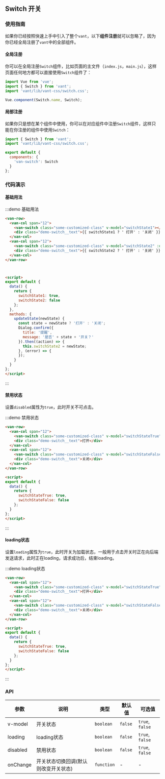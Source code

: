 <style>
  @component-namespace demo {
    @b switch {
      .van-switch {
        float: left;
        margin: 0 15px;
      }

      @e text {
        display: inline-block;
        line-height: 32px;
        float: left;
        font-size: 14px;
        color: #333;
      }
    }
  }
</style>

<script>
import Dialog from 'packages/dialog';

export default {
  data() {
    return {
      switchState1: true,
      switchState2: false,
      switchStateTrue: true,
      switchStateFalse: false
    };
  },
  methods: {
    updateState(newState) {
      const state = newState ? '打开' : '关闭';
      Dialog.confirm({
        title: '提醒',
        message: '是否' + state + '开关？'
      }).then((action) => {
        this.switchState2 = newState;
      }, (error) => {});
    }
  }
};  
</script>

## Switch 开关

### 使用指南

如果你已经按照快速上手中引入了整个`vant`，以下**组件注册**就可以忽略了，因为你已经全局注册了`vant`中的全部组件。

#### 全局注册

你可以在全局注册`Switch`组件，比如页面的主文件（`index.js`，`main.js`），这样页面任何地方都可以直接使用`Switch`组件了：

```js
import Vue from 'vue';
import { Switch } from 'vant';
import 'vant/lib/vant-css/switch.css';

Vue.component(Switch.name, Switch);
```

#### 局部注册

如果你只是想在某个组件中使用，你可以在对应组件中注册`Switch`组件，这样只能在你注册的组件中使用`Switch`：

```js
import { Switch } from 'vant';
import 'vant/lib/vant-css/switch.css';

export default {
  components: {
    'van-switch': Switch
  }
};
```

### 代码演示

#### 基础用法

:::demo 基础用法
```html
<van-row>
  <van-col span="12">
    <van-switch class="some-customized-class" v-model="switchState1"></van-switch>
    <div class="demo-switch__text">{{ switchState1 ? ' 打开' : '关闭' }}</div>
  </van-col>
  <van-col span="12">
    <van-switch class="some-customized-class" v-model="switchState2" :on-change="updateState"></van-switch>
    <div class="demo-switch__text">{{ switchState2 ? ' 打开' : '关闭' }}</div>
  </van-col>
</van-row>



<script>
export default {
  data() {
    return {
      switchState1: true,
      switchState2: false
    };
  },
  methods: {
    updateState(newState) {
      const state = newState ? '打开' : '关闭';
      Dialog.confirm({
        title: '提醒',
        message: '是否' + state + '开关？'
      }).then((action) => {
        this.switchState2 = newState;
      }, (error) => {
      });
    }
  }
};  
</script>
```
:::

#### 禁用状态

设置`disabled`属性为`true`，此时开关不可点击。

:::demo 禁用状态
```html
<van-row>
  <van-col span="12">
    <van-switch class="some-customized-class" v-model="switchStateTrue" :disabled="true"></van-switch>
    <div class="demo-switch__text">打开</div>
  </van-col>
  <van-col span="12">
    <van-switch class="some-customized-class" v-model="switchStateFalse" :disabled="true"></van-switch>
    <div class="demo-switch__text">关闭</div>
  </van-col>
</van-row>

<script>
export default {
  data() {
    return {
      switchStateTrue: true,
      switchStateFalse: false
    };
  }
};  
</script>
```
:::

#### loading状态

设置`loading`属性为`true`，此时开关为加载状态，一般用于点击开关时正在向后端发送请求，此时正在loading，请求成功后，结束loading。

:::demo loading状态
```html
<van-row>
  <van-col span="12">
    <van-switch class="some-customized-class" v-model="switchStateTrue" :loading="true"></van-switch>
    <div class="demo-switch__text">打开</div>
  </van-col>
  <van-col span="12">
    <van-switch class="some-customized-class" v-model="switchStateFalse" :loading="true"></van-switch>
    <div class="demo-switch__text">关闭</div>
  </van-col>
</van-row>

<script>
export default {
  data() {
    return {
      switchStateTrue: true,
      switchStateFalse: false
    };
  }
};  
</script>
```
:::

### API

| 参数       | 说明      | 类型       | 默认值       | 可选值       |
|-----------|-----------|-----------|-------------|-------------|
| v-model | 开关状态 | `boolean`  | `false`          | `true`, `false`    |
| loading | loading状态 | `boolean`  | `false`          | `true`, `false`    |
| disabled | 禁用状态 | `boolean`  | `false`          | `true`, `false`    |
| onChange | 开关状态切换回调(默认则改变开关状态) | `function`  | -          | - |
